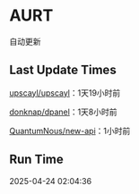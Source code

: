 # AURT

自动更新


## Last Update Times

[upscayl/upscayl](https://github.com/upscayl/upscayl)：1天19小时前

[donknap/dpanel](https://github.com/donknap/dpanel)：1天8小时前

[QuantumNous/new-api](https://github.com/QuantumNous/new-api)：1小时前


## Run Time
2025-04-24 02:04:36
